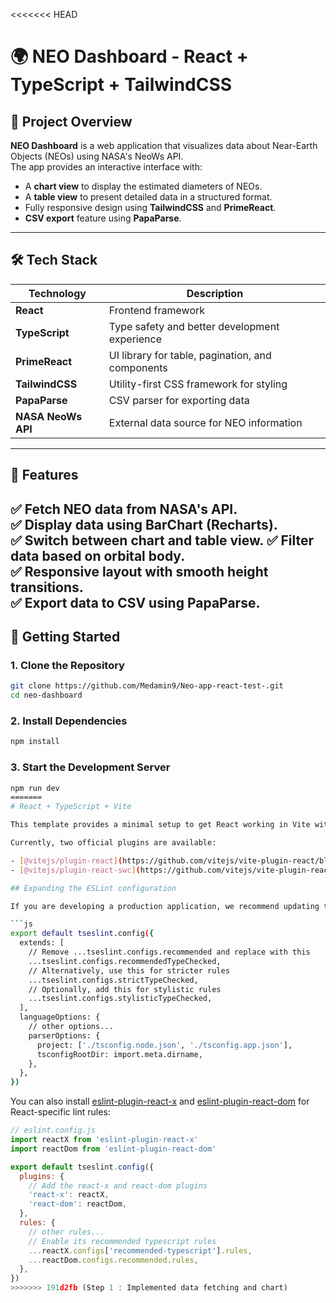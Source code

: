 <<<<<<< HEAD
# 🌍 NEO Dashboard - React + TypeScript + TailwindCSS

## 🚀 Project Overview
**NEO Dashboard** is a web application that visualizes data about Near-Earth Objects (NEOs) using NASA's NeoWs API.  
The app provides an interactive interface with:
- A **chart view** to display the estimated diameters of NEOs.
- A **table view** to present detailed data in a structured format.
- Fully responsive design using **TailwindCSS** and **PrimeReact**.
- **CSV export** feature using **PapaParse**.
---

## 🛠️ Tech Stack
| Technology | Description |
|------------|-------------|
| **React** | Frontend framework |
| **TypeScript** | Type safety and better development experience |
| **PrimeReact** | UI library for table, pagination, and components |
| **TailwindCSS** | Utility-first CSS framework for styling |
| **PapaParse** | CSV parser for exporting data |
| **NASA NeoWs API** | External data source for NEO information |


---

## 🎯 Features
✅ Fetch NEO data from NASA's API.  
✅ Display data using **BarChart** (Recharts).  
✅ Switch between chart and table view. 
✅ Filter data based on orbital body.  
✅ Responsive layout with smooth height transitions.   
✅ Export data to CSV using **PapaParse**.
---


## 🚀 Getting Started

### **1. Clone the Repository**
```bash
git clone https://github.com/Medamin9/Neo-app-react-test-.git
cd neo-dashboard
```
### **2. Install Dependencies**
```bash
npm install
```

### **3. Start the Development Server**
```bash
npm run dev 
=======
# React + TypeScript + Vite

This template provides a minimal setup to get React working in Vite with HMR and some ESLint rules.

Currently, two official plugins are available:

- [@vitejs/plugin-react](https://github.com/vitejs/vite-plugin-react/blob/main/packages/plugin-react/README.md) uses [Babel](https://babeljs.io/) for Fast Refresh
- [@vitejs/plugin-react-swc](https://github.com/vitejs/vite-plugin-react-swc) uses [SWC](https://swc.rs/) for Fast Refresh

## Expanding the ESLint configuration

If you are developing a production application, we recommend updating the configuration to enable type-aware lint rules:

```js
export default tseslint.config({
  extends: [
    // Remove ...tseslint.configs.recommended and replace with this
    ...tseslint.configs.recommendedTypeChecked,
    // Alternatively, use this for stricter rules
    ...tseslint.configs.strictTypeChecked,
    // Optionally, add this for stylistic rules
    ...tseslint.configs.stylisticTypeChecked,
  ],
  languageOptions: {
    // other options...
    parserOptions: {
      project: ['./tsconfig.node.json', './tsconfig.app.json'],
      tsconfigRootDir: import.meta.dirname,
    },
  },
})
```

You can also install [eslint-plugin-react-x](https://github.com/Rel1cx/eslint-react/tree/main/packages/plugins/eslint-plugin-react-x) and [eslint-plugin-react-dom](https://github.com/Rel1cx/eslint-react/tree/main/packages/plugins/eslint-plugin-react-dom) for React-specific lint rules:

```js
// eslint.config.js
import reactX from 'eslint-plugin-react-x'
import reactDom from 'eslint-plugin-react-dom'

export default tseslint.config({
  plugins: {
    // Add the react-x and react-dom plugins
    'react-x': reactX,
    'react-dom': reactDom,
  },
  rules: {
    // other rules...
    // Enable its recommended typescript rules
    ...reactX.configs['recommended-typescript'].rules,
    ...reactDom.configs.recommended.rules,
  },
})
>>>>>>> 191d2fb (Step 1 : Implemented data fetching and chart)
```
